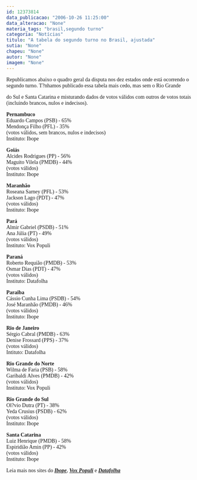 ```yaml
---
id: 12373814
data_publicacao: "2006-10-26 11:25:00"
data_alteracao: "None"
materia_tags: "brasil,segundo turno"
categoria: "Notícias"
titulo: "A tabela do segundo turno no Brasil, ajustada"
sutia: "None"
chapeu: "None"
autor: "None"
imagem: "None"
---
```

<p><P><FONT face=Verdana>Republicamos abaixo o quadro geral da disputa nos dez estados onde está ocorrendo o segundo turno. T?nhamos publicado essa tabela mais cedo, mas sem o Rio Grande</p>
<p> do Sul e Santa Catarina e misturando dados de votos válidos com outros de votos totais (incluindo brancos, nulos e indecisos).</FONT></P></p>
<p><P><FONT face=Verdana><STRONG>Pernambuco<BR></STRONG>Eduardo Campos (PSB) - 65% <BR>Mendonça Filho (PFL) - 35%<BR>(votos válidos, sem brancos, nulos e indecisos)<BR>Instituto: Ibope</FONT></P></p>
<p><P><FONT face=Verdana><STRONG>Goiás<BR></STRONG>Alcides Rodrigues (PP) - 56% <BR>Maguito Vilela (PMDB) - 44%<BR>(votos válidos)<BR>Instituto: Ibope</FONT></P></p>
<p><P><FONT face=Verdana><STRONG>Maranhão<BR></STRONG>Roseana Sarney (PFL) - 53% <BR>Jackson Lago (PDT) - 47%<BR>(votos válidos)<BR>Instituto: Ibope</FONT></P></p>
<p><P><FONT face=Verdana><STRONG>Pará<BR></STRONG>Almir Gabriel (PSDB) - 51% <BR>Ana Júlia (PT) - 49%<BR>(votos válidos) <BR>Instituto: Vox Populi</FONT></P></p>
<p><P><FONT face=Verdana><STRONG>Paraná<BR></STRONG>Roberto Requião (PMDB) - 53% <BR>Osmar Dias (PDT) - 47%<BR>(votos válidos)<BR>Instituto: Datafolha</FONT></P></p>
<p><P><FONT face=Verdana><STRONG>Paraiba<BR></STRONG>Cássio Cunha Lima (PSDB) - 54% <BR>José Maranhão (PMDB) - 46%<BR>(votos válidos)<BR>Instituto: Ibope</FONT></P></p>
<p><P><FONT face=Verdana><STRONG>Rio de Janeiro<BR></STRONG>Sérgio Cabral (PMDB) - 63%<BR>Denise Frossard (PPS) - 37%<BR>(votos válidos)<BR>Intituto: Datafolha</FONT></P></p>
<p><P><FONT face=Verdana><STRONG>Rio Grande do Norte<BR></STRONG>Wilma de Faria (PSB) - 58% <BR>Garibaldi Alves (PMDB) - 42%<BR>(votos válidos)<BR>Instituto: Vox Populi</FONT></P></p>
<p><P><FONT face=Verdana><STRONG>Rio Grande do Sul<BR></STRONG>Ol?vio Dutra (PT) - 38%<BR>Yeda Crusius (PSDB) - 62%<BR>(votos válidos)<BR>Instituto: Ibope</FONT></P></p>
<p><P><FONT face=Verdana><STRONG>Santa Catarina</STRONG><BR>Luiz Henrique (PMDB) - 58%<BR>Espiridião Amin (PP) - 42%<BR>(votos válidos)<BR>Instituto: Ibope</FONT></P></p>
<p><P><FONT face=Verdana>Leia mais nos sites do <STRONG><EM><FONT color=mediumblue><A href=\"https://www.ibope.com.br/\" target=_blank>Ibope</A></FONT></EM></STRONG>, <STRONG><EM><FONT color=mediumblue><A href=\"https://www.voxpopuli.com.br/\" target=_blank>Vox Populi</A></FONT></EM></STRONG> e <STRONG><EM><FONT color=mediumblue><A href=\"https://www.datafolha.com.br/\" target=_blank>Datafolha</A></FONT></EM></STRONG></FONT></P> </p>

